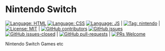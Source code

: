 # Nintendo Switch

[![Language: HTML](https://img.shields.io/badge/language-html-purple.svg)](https://www.w3.org/html/)
[![Language: CSS](https://img.shields.io/badge/language-css-purple.svg)](https://www.w3.org/Style/CSS/)
[![Language: JS](https://img.shields.io/badge/language-javascript-purple.svg)](https://developer.mozilla.org/en-US/docs/Web/JavaScript)
|
[![Tag: nintendo](https://img.shields.io/badge/tag-nintendo-red.svg)](https://www.nintendo.co.uk/)
|
[![License: MIT](https://img.shields.io/badge/License-MIT-grey.svg)](https://opensource.org/licenses/MIT) | [![GitHub contributors](https://img.shields.io/github/contributors/AlexHedley/nintendoswitch.svg)](https://GitHub.com/AlexHedley/nintendoswitch/graphs/contributors/)
[![GitHub issues](https://img.shields.io/github/issues/AlexHedley/nintendoswitch.svg)](https://GitHub.com/AlexHedley/nintendoswitch/issues/)
[![GitHub issues-closed](https://img.shields.io/github/issues-closed/AlexHedley/nintendoswitch.svg)](https://GitHub.com/AlexHedley/nintendoswitch/issues?q=is%3Aissue+is%3Aclosed) | [![GitHub pull-requests](https://img.shields.io/github/issues-pr/AlexHedley/nintendoswitch.svg)](https://GitHub.com/AlexHedley/nintendoswitch/pull/) | [![PRs Welcome](https://img.shields.io/badge/PRs-welcome-brightgreen.svg?style=flat-square)](http://makeapullrequest.com)


Nintendo Switch Games etc
